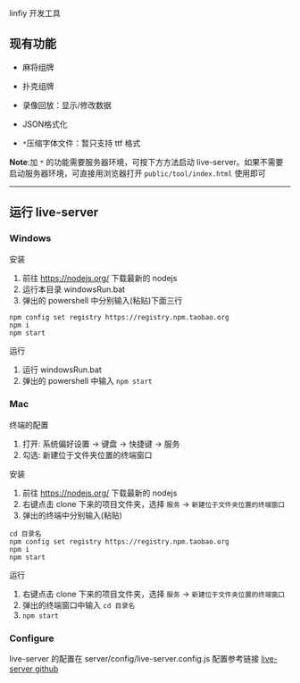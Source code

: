 linfiy 开发工具

## 现有功能

- 麻将组牌
- 扑克组牌
- 录像回放：显示/修改数据
- JSON格式化

- `*`压缩字体文件：暂只支持 ttf 格式

**Note**:加 `*` 的功能需要服务器环境，可按下方方法启动 live-server。如果不需要启动服务器环境，可直接用浏览器打开 `public/tool/index.html` 使用即可

---

## 运行 live-server

### Windows

安装

1. 前往 <https://nodejs.org/> 下载最新的 nodejs
2. 运行本目录 windowsRun.bat
3. 弹出的 powershell 中分别输入(粘贴)下面三行

```shell
npm config set registry https://registry.npm.taobao.org
npm i
npm start
```

运行

1. 运行 windowsRun.bat
2. 弹出的 powershell 中输入 `npm start`

### Mac

终端的配置

1. 打开: 系统偏好设置 -> 键盘 -> 快捷键 -> 服务
2. 勾选: 新建位于文件夹位置的终端窗口

安装

1. 前往 <https://nodejs.org/> 下载最新的 nodejs
2. 右键点击 clone 下来的项目文件夹，选择 `服务` -> `新建位于文件夹位置的终端窗口`
3. 弹出的终端中分别输入(粘贴)
  
```shell
cd 目录名
npm config set registry https://registry.npm.taobao.org
npm i
npm start
```

运行

1. 右键点击 clone 下来的项目文件夹，选择 `服务` -> `新建位于文件夹位置的终端窗口`
2. 弹出的终端窗口中输入 `cd 目录名`
3. `npm start`


### Configure

live-server 的配置在 server/config/live-server.config.js
配置参考链接 [live-server github](https://github.com/tapio/live-server)
